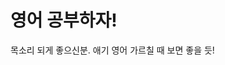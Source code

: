 [videoUrl]: https://www.youtube.com/watch?v=KXn0ttXWjpQ
[prev]: null
[next]: ./02-english.md

# 영어 공부하자!

목소리 되게 좋으신분. 애기 영어 가르칠 때 보면 좋을 듯!
